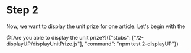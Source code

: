 # Step 2

Now, we want to display the unit prize for one article. Let's begin with the

@[Are you able to display the unit prize?]({"stubs": ["/2-displayUP/displayUnitPrize.js"], "command": "npm test 2-displayUP"})
